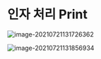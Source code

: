 # 인자 처리 Print



![image-20210721131726362](C:\Users\tmddu\AppData\Roaming\Typora\typora-user-images\image-20210721131726362.png)

![image-20210721131856934](C:\Users\tmddu\AppData\Roaming\Typora\typora-user-images\image-20210721131856934.png)